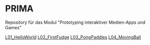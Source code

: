 # PRIMA

Repository für das Modul "Prototyping interaktiver Medien-Apps und Games"

[L01_HelloWorld](https://annalotz.github.io/PRIMA/L01_HelloWorld/test.html)
[L02_FirstFudge](https://annalotz.github.io/PRIMA/L02_FirstFudge/Main.html)
[L03_PongPaddles](https://annalotz.github.io/PRIMA/L03_PongPaddles/Main.html)
[L04_MovingBall](https://annalotz.github.io/PRIMA/L04_MovingBall/Main.html)